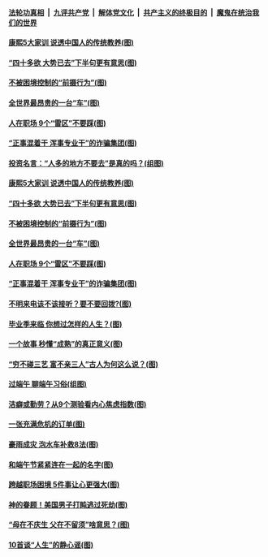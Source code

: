 ####  [法轮功真相](../../../../basic/blob/master/README.md?t=06272302) &nbsp;|&nbsp; [九评共产党](../../../../9ping.md/blob/master/README.md?t=06272302) &nbsp;|&nbsp; [解体党文化](../../../../jtdwh.md/blob/master/README.md?t=06272302)  &nbsp;|&nbsp; [共产主义的终极目的](../../../../gczydzjmd.md/blob/master/README.md?t=06272302) &nbsp;|&nbsp; [魔鬼在统治我们的世界](../../../../mgztzwmdsj.md/blob/master/README.md?t=06272302) 

#### [康熙5大家训 说透中国人的传统教养(图)](../pages/p8/937696.md?t=06272302) 

#### [“四十多欲 大势已去”下半句更有意思(图)](../pages/p8/937811.md?t=06272302) 

#### [不被困境控制的“前摄行为”(图)](../pages/p8/937145.md?t=06272302) 

#### [全世界最昂贵的一台“车”(图)](../pages/p8/937477.md?t=06272302) 

#### [人在职场 9个“雷区”不要踩(图)](../pages/p8/937766.md?t=06272302) 

#### [“正事混着干 浑事专业干”的诈骗集团(图)](../pages/p8/937732.md?t=06272302) 

#### [投资名言：“人多的地方不要去”是真的吗？(组图)](../pages/p8/937855.md?t=06272302) 

#### [康熙5大家训 说透中国人的传统教养(图)](../pages/p8/937696.md?t=06272302) 

#### [“四十多欲 大势已去”下半句更有意思(图)](../pages/p8/937811.md?t=06272302) 

#### [不被困境控制的“前摄行为”(图)](../pages/p8/937145.md?t=06272302) 

#### [全世界最昂贵的一台“车”(图)](../pages/p8/937477.md?t=06272302) 

#### [人在职场 9个“雷区”不要踩(图)](../pages/p8/937766.md?t=06272302) 

#### [“正事混着干 浑事专业干”的诈骗集团(图)](../pages/p8/937732.md?t=06272302) 

#### [不明来电该不该接听？要不要回拨?(图)](../pages/p8/936929.md?t=06272302) 

#### [毕业季来临 你想过怎样的人生？(图)](../pages/p8/937661.md?t=06272302) 

#### [一个故事 秒懂“成熟”的真正意义(图)](../pages/p8/936405.md?t=06272302) 

#### [“穷不碰三艺 富不亲三人”古人为何这么说？(图)](../pages/p8/937602.md?t=06272302) 

#### [过端午 聊端午习俗(组图)](../pages/p8/937246.md?t=06272302) 

#### [洁癖或勤劳？从9个测验看内心焦虑指数(图)](../pages/p8/937558.md?t=06272302) 

#### [一张充满危机的订单(图)](../pages/p8/936981.md?t=06272302) 

#### [豪雨成灾 泡水车补救8法(图)](../pages/p8/937526.md?t=06272302) 

#### [和端午节紧紧连在一起的名字(图)](../pages/p8/937448.md?t=06272302) 

#### [跨越职场困境 5件事让心更强大(图)](../pages/p8/937375.md?t=06272302) 

#### [神的眷顾！美国男子打盹逃过死劫(图)](../pages/p8/936985.md?t=06272302) 

#### [“母在不庆生 父在不留须”啥意思？(图)](../pages/p8/937234.md?t=06272302) 

#### [10首谈“人生”的静心谣(图)](../pages/p8/936965.md?t=06272302) 

